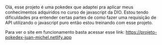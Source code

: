 Olá, esse projeto é uma pokedex que adaptei pra aplicar meus conhecimentos adquiridos no curso de javascript da DIO. Estou tendo dificuldades pra entender certas partes de como fazer uma requisição de API utilizando o javascript puro então estou treinando com esse projeto.

Para ver o site em funcionamento basta acessar esse link: https://projeto-pokedex-juan-michel.netlify.app
